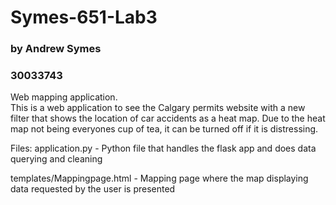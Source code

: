 # Symes-651-Lab3
### by Andrew Symes
### 30033743

Web mapping application.  
    This is a web application to see the Calgary permits website with a new filter that shows the location of car accidents as a heat map. Due to the heat map not being everyones cup of tea, it can be turned off if it is distressing.

Files:
application.py - Python file that handles the flask app and does data querying and cleaning

templates/Mappingpage.html - Mapping page where the map displaying data requested by the user is presented

